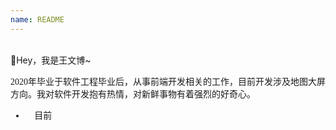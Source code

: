 ```yaml
---
name: README
---
```


<style>
  p,li{
    font-family: Neucha,PatrickHand,PatrickHandSC,KaiLight,KaiRegular;
  }
</style>

<br>

<div class="text-center">
  <span class="div-contrary-without-hover py-1 inline-block px-1 ">
  👋Hey，我是王文博~
  </span>
</div>

2020年毕业于软件工程毕业后，从事前端开发相关的工作，目前开发涉及地图大屏方向。我对软件开发抱有热情，对新鲜事物有着强烈的好奇心。

- 🚌 目前
